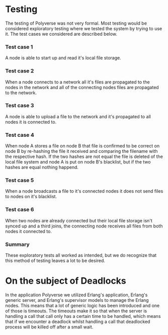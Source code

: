 # Testing

The testing of Polyverse was not very formal. Most testing would be considered exploratory testing where we tested the system by trying to use it. The test cases we considered are described below.

### Test case 1

A node is able to start up and read it's local file storage.

### Test case 2

When a node connects to a network all it's files are propagated to the nodes in the network and all of the connecting nodes files are propagated to the network.

### Test case 3

A node is able to upload a file to the network and it's propagated to all nodes it is connected to.

### Test case 4

When node A stores a file on node B that file is confirmed to be correct on node B by re-hashing the file it received and comparing the filename with the respective hash. If the two hashes are not equal the file is deleted of the local file system and node A is put on node B's blacklist, but if the two hashes are equal nothing happend.

### Test case 5

When a node broadcasts a file to it's connected nodes it does not send files to nodes on it's blacklist.

### Test case 6

When two nodes are already connected but their local file storage isn't synced up and a third joins, the connecting node receives all files from both nodes it connected to.

### Summary

These exploratory tests all worked as intended, but we do recognize that this method of testing leaves a lot to be desired.


# On the subject of Deadlocks

In the application Polyverse we utilized Erlang's application, Erlang's generic server, and Erlang's supervisor models to manage the Erlang nodes. This means that a lot of generic logic has been introduced and one of those is timeouts. The timeouts make it so that when the server is handling a call that call only has a certain time to be handled, which means that if we encounter a deadlock whilst handling a call that deadlocked process will be killed off after a small wait.

<!-- # On the subject of security

In polyverse the security of files is apparent. No metadata other than the metadata you select yourself to add to your GPG private key. A legitimate user can be sure that his files are stored securely because before adding his files to the network his files will be encrypted. There are security holes that are introduced because of the projects time constraints. Those security holes are that in Erlangs node connection system a node is given full access to a node it connects to. This could be disastrous in a production environment because any node can theoretically do anything erlang can do on any other node, that can include deleting files, reading files etc. -->